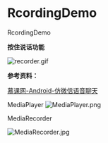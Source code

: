 # RcordingDemo
RcordingDemo

**按住说话功能**

![recorder.gif](https://upload-images.jianshu.io/upload_images/2194177-e6d3e4767e2773e1.gif?imageMogr2/auto-orient/strip)

**参考资料：**

[慕课网-Android-仿微信语音聊天](https://www.imooc.com/learn/383)

MediaPlayer
![MediaPlayer.png](https://upload-images.jianshu.io/upload_images/2194177-33d929014551847a.png?imageMogr2/auto-orient/strip%7CimageView2/2/w/1240)

MediaRecorder

![MediaRecorder.jpg](https://upload-images.jianshu.io/upload_images/2194177-ad08b6d98af2a4e5.jpg?imageMogr2/auto-orient/strip%7CimageView2/2/w/1240)
